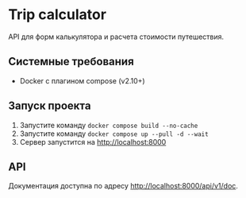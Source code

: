 # Trip calculator

API для форм калькулятора и расчета стоимости путешествия.

## Системные требования

- Docker с плагином compose (v2.10+)

## Запуск проекта

1. Запустите команду `docker compose build --no-cache`
2. Запустите команду `docker compose up --pull -d --wait`
3. Сервер запустится на [http://localhost:8000](http://localhost:8000)

## API

Документация доступна по адресу [http://localhost:8000/api/v1/doc](http://localhost:8000/api/v1/doc).
